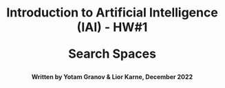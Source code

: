 <h1 align="center">
  Introduction to Artificial Intelligence (IAI) - HW#1
  
  Search Spaces
</h1>
<h4 align="center">
  Written by Yotam Granov & Lior Karne, December 2022
</h4>

